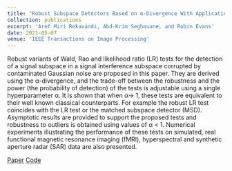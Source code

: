 ```yaml
---
title: "Robust Subspace Detectors Based on α-Divergence With Application to Detection in Imaging"
collection: publications
excerpt: 'Aref Miri Rekavandi, Abd-Krim Seghouane, and Robin Evans'
date: 2021-05-07
venue: 'IEEE Transactions on Image Processing'
---
```

Robust variants of Wald, Rao and likelihood ratio (LR) tests for the detection of a signal subspace in a signal interference subspace corrupted by contaminated Gaussian noise are proposed in this paper. They are derived using the α-divergence, and the trade-off between the robustness and the power (the probability of detection) of the tests is adjustable using a single hyperparameter α. It is shown that when α→ 1, these tests are equivalent to their well known classical counterparts. For example the robust LR test coincides with the LR test or the matched subspace detector (MSD). Asymptotic results are provided to support the proposed tests and robustness to outliers is obtained using values of α < 1. Numerical experiments illustrating the performance of these tests on simulated, real functional magnetic resonance imaging (fMRI), hyperspectral and synthetic aperture radar (SAR) data are also presented.

[Paper](https://ieeexplore.ieee.org/abstract/document/9426446) [Code](https://github.com/arekavandi/Robust_Subspace_Detector) 
